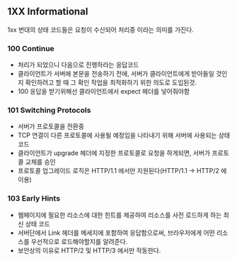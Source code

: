 ## 1XX Informational

1xx 번대의 상태 코드들은 요청이 수신되어 처리중 이라는 의미를 가진다.

### 100 Continue

- 처리가 되었으니 다음으로 진행하라는 응답코드
- 클라이언트가 서버에 본문을 전송하기 전에, 서버가 클라이언트에게 받아들일 것인지 확인하려고 할 때 그 확인 작업을 최적화하기 위한 의도로 도입된것.
- 100 응답을 받기위해선 클라이언트에서 expect 헤더를 넣어줘야함

### 101 Switching Protocols

- 서버가 프로토콜을 전환중
- TCP 연결이 다른 프로토콜에 사용될 예정임을 나타내기 위해 서버에 사용되는 상태코드
- 클라이언트가 upgrade 헤더에 지정한 프로토콜로 요청을 하게되면, 서버가 프로토콜 교체를 승인
- 프로토콜 업그레이드 로직은 HTTP/1.1 에서만 지원된다(HTTP/1.1 → HTTP/2 에 이용)

### 103 Early Hints

- 웹페이지에 필요한 리소스에 대한 힌트를 제공하여 리소스를 사전 로드하게 하는 최신 상태 코드
- 서버단에서 Link 헤더를 메세지에 포함하여 응답함으로써, 브라우저에게 어떤 리소스를 우선적으로 로드해야할지를 알려준다.
- 보안상의 이유로 HTTP/2 및 HTTP/3 에서만 작동한다.
